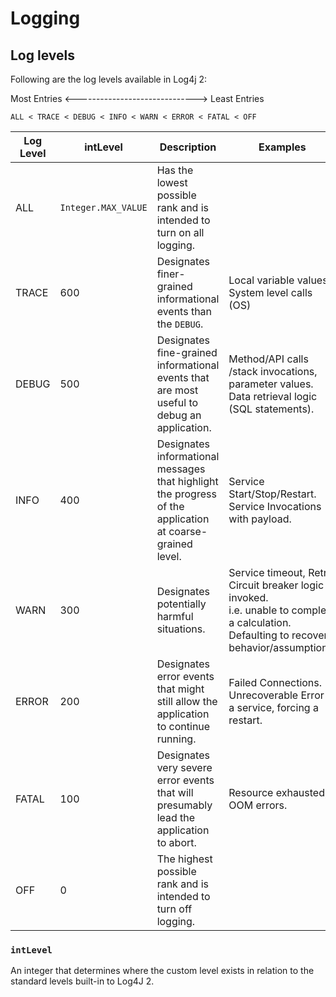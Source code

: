 # Logging

## Log levels

Following are the log levels available in Log4j 2:

Most Entries <------------------------------> Least Entries

```
ALL < TRACE < DEBUG < INFO < WARN < ERROR < FATAL < OFF
```

| Log Level | intLevel            | Description                                                                                               | Examples                                                                                                                                          |
|-----------|---------------------|-----------------------------------------------------------------------------------------------------------|---------------------------------------------------------------------------------------------------------------------------------------------------|
| ALL       | `Integer.MAX_VALUE` | Has the lowest possible rank and is intended to turn on all logging.                                      |                                                                                                                                                   |
| TRACE     | 600                 | Designates finer-grained informational events than the `DEBUG`.                                           | Local variable values. System level calls (OS)                                                                                                    |
| DEBUG     | 500                 | Designates fine-grained informational events that are most useful to debug an application.                | Method/API calls /stack invocations, parameter values. Data retrieval logic (SQL statements).                                                     |
| INFO      | 400                 | Designates informational messages that highlight the progress of the application at coarse-grained level. | Service Start/Stop/Restart. Service Invocations with payload.                                                                                     |
| WARN      | 300                 | Designates potentially harmful situations.                                                                | Service timeout, Retry<br/>Circuit breaker logic invoked.<br/>i.e. unable to complete a calculation. Defaulting to recovery behavior/assumptions. |
| ERROR     | 200                 | Designates error events that might still allow the application to continue running.                       | Failed Connections.<br/>Unrecoverable Error in a service, forcing a restart.                                                                      |
| FATAL     | 100                 | Designates very severe error events that will presumably lead the application to abort.                   | Resource exhausted, OOM errors.                                                                                                                   |
| OFF       | 0                   | The highest possible rank and is intended to turn off logging.                                            |                                                                                                                                                   |

### `intLevel`

An integer that determines where the custom level exists in relation to the standard levels built-in to Log4J 2.